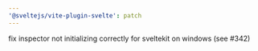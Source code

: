 ```yaml
---
'@sveltejs/vite-plugin-svelte': patch
---
```


fix inspector not initializing correctly for sveltekit on windows (see #342)
